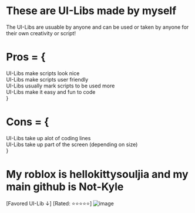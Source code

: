 # These are UI-Libs made by myself
The UI-Libs are usuable by anyone and can be used or taken by anyone for their own creativity or script!

# Pros = {
  UI-Libs make scripts look nice  <br />
  UI-Libs make scripts user friendly  <br />
  UI-Libs usually mark scripts to be used more  <br />
  UI-Libs make it easy and fun to code  <br />
}
# Cons = {
  UI-Libs take up alot of coding lines <br />
  UI-Libs take up part of the screen (depending on size)  <br />
}

# My roblox is hellokittysouljia and my main github is Not-Kyle

[Favored UI-Lib ↓] [Rated: ⭐⭐⭐⭐⭐]
![image](https://cdn.discordapp.com/attachments/1139122187442323500/1212976690892898324/image.png?ex=65f3cb93&is=65e15693&hm=222dc90b7c533ee8f56937f2d5f1a9c56edea6f18bf84db3ac535550436044f5&)
